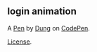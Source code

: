 login animation
---------------


A [Pen](https://codepen.io/dung9928/pen/ExRQbLp) by [Dung](https://codepen.io/dung9928) on [CodePen](https://codepen.io).

[License](https://codepen.io/license/pen/ExRQbLp).